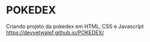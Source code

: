 # POKEDEX
Criando projeto da pokedex em HTML, CSS e Javascript
https://deyvetwalef.github.io/POKEDEX/
